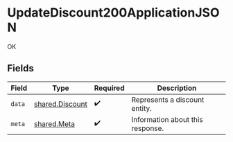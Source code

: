 # UpdateDiscount200ApplicationJSON

OK


## Fields

| Field                                              | Type                                               | Required                                           | Description                                        |
| -------------------------------------------------- | -------------------------------------------------- | -------------------------------------------------- | -------------------------------------------------- |
| `data`                                             | [shared.Discount](../../models/shared/discount.md) | :heavy_check_mark:                                 | Represents a discount entity.                      |
| `meta`                                             | [shared.Meta](../../models/shared/meta.md)         | :heavy_check_mark:                                 | Information about this response.                   |